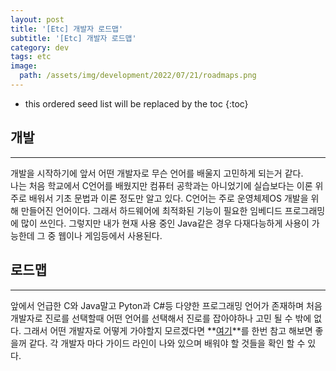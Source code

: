 ```yaml
---
layout: post
title: '[Etc] 개발자 로드맵'
subtitle: '[Etc] 개발자 로드맵'
category: dev
tags: etc
image:
  path: /assets/img/development/2022/07/21/roadmaps.png
---
```


<!-- prettier-ignore -->
* this ordered seed list will be replaced by the toc 
{:toc}

## 개발

---

개발을 시작하기에 앞서 어떤 개발자로 무슨 언어를 배울지 고민하게 되는거 같다.  
나는 처음 학교에서 C언어를 배웠지만 컴퓨터 공학과는 아니었기에 실습보다는 이론 위주로 배워서 기초 문법과 이론 정도만 알고 있다. C언어는 주로 운영체제OS 개발을 위해 만들어진 언어이다. 그래서 하드웨어에 최적화된 기능이 필요한 임베디드 프로그래밍에 많이 쓰인다. 그렇지만 내가 현재 사용 중인 Java같은 경우 다재다능하게 사용이 가능한데 그 중 웹이나 게임등에서 사용된다.

## 로드맵

---

앞에서 언급한 C와 Java말고 Pyton과 C#등 다양한 프로그래밍 언어가 존재하며 처음 개발자로 진로를 선택할때 어떤 언어를 선택해서 진로를 잡아야하나 고민 될 수 밖에 없다. 그래서 어떤 개발자로 어떻게 가야할지 모르겠다면 **[여기](https://roadmap.sh/)**를 한번 참고 해보면 좋을꺼 같다. 각 개발자 마다 가이드 라인이 나와 있으며 배워야 할 것들을 확인 할 수 있다.
